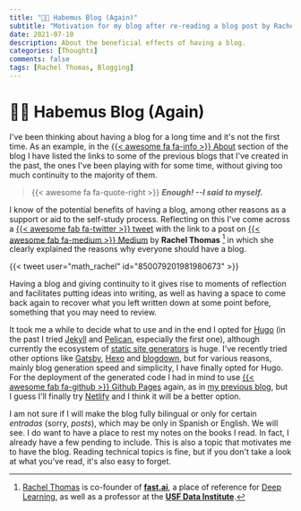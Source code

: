 ```yaml
---
title: "🖖🏽 Habemus Blog (Again)"
subtitle: "Motivation for my blog after re-reading a blog post by Rachel Thomas"
date: 2021-07-10
description: About the beneficial effects of having a blog.
categories: [Thoughts]
comments: false
tags: [Rachel Thomas, Blogging]
---
```


# 🖖🏽 Habemus Blog (Again)

I've been thinking about having a blog for a long time and it's not the first time. As an example, in the [{{< awesome fa fa-info >}} About](../../about/) section of the blog I have listed the links to some of the previous blogs that I've created in the past, the ones I've been playing with for some time, without giving too much continuity to the majority of them.

> {{< awesome fa fa-quote-right >}} _**Enough! --I said to myself.**_

I know of the potential benefits of having a blog, among other reasons as a support or aid to the self-study process. Reflecting on this I've come across a [{{< awesome fab fa-twitter >}} tweet](https://twitter.com/math_rachel/status/850079201981980673) with the link to a post on [{{< awesome fab fa-medium >}} Medium](https://medium.com/@racheltho/why-you-yes-you-should-blog-7d2544ac1045) by **Rachel Thomas** [^1] in which she clearly explained the reasons why everyone should have a blog.

{{< tweet user="math_rachel" id="850079201981980673" >}}

Having a blog and giving continuity to it gives rise to moments of reflection and facilitates putting ideas into writing, as well as having a space to come back again to recover what you left written down at some point before, something that you may need to review.

It took me a while to decide what to use and in the end I opted for [Hugo](https://gohugo.io/) (in the past I tried [Jekyll](https://jekyllrb.com/) and [Pelican](https://blog.getpelican.com/), especially the first one), although currently the ecosystem of [static site generators](https://jamstack.org/generators/) is huge. I've recently tried other options like [Gatsby](https://www.gatsbyjs.com/blog/), [Hexo](https://hexo.io/) and [blogdown](https://bookdown.org/yihui/blogdown/), but for various reasons, mainly blog generation speed and simplicity, I have finally opted for Hugo. For the deployment of the generated code I had in mind to use [{{< awesome fab fa-github >}} Github Pages](https://pages.github.com/) again, as in [my previous blog](https://estraviz.github.io/estraviz2017/), but I guess I'll finally try [Netlify](https://www.netlify.com/) and I think it will be a better option.

I am not sure if I will make the blog fully bilingual or only for certain _entradas_ (sorry, _posts_), which may be only in Spanish or English. We will see. I do want to have a place to rest my notes on the books I read. In fact, I already have a few pending to include. This is also a topic that motivates me to have the blog. Reading technical topics is fine, but if you don't take a look at what you've read, it's also easy to forget.

[^1]: [Rachel Thomas](https://rachel.fast.ai/) is co-founder of [**fast.ai**](https://www.fast.ai/), a place of reference for [Deep Learning](https://en.wikipedia.org/wiki/Deep_learning), as well as a professor at the [**USF Data Institute**](https://www.usfca.edu/data-institute).
